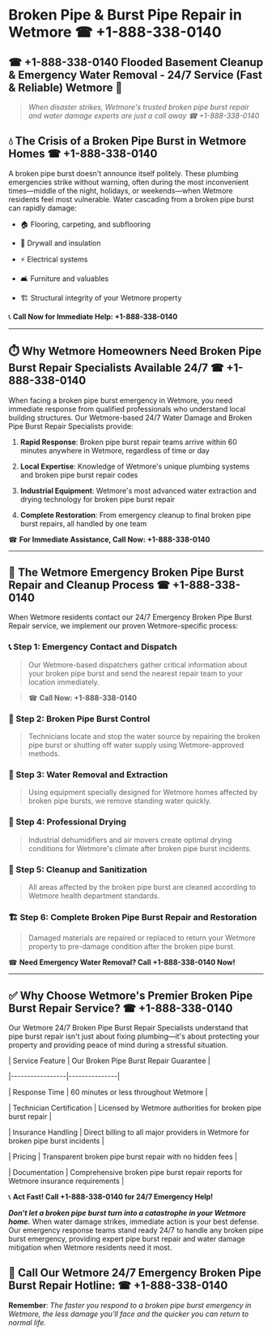 # Broken Pipe & Burst Pipe Repair in Wetmore ☎ +1-888-338-0140  
## ☎ +1-888-338-0140 Flooded Basement Cleanup & Emergency Water Removal - 24/7 Service (Fast & Reliable) Wetmore 🚨  

> *When disaster strikes, Wetmore's trusted broken pipe burst repair and water damage experts are just a call away ☎ +1-888-338-0140*  

## 💧 The Crisis of a Broken Pipe Burst in Wetmore Homes ☎ +1-888-338-0140  

A broken pipe burst doesn't announce itself politely. These plumbing emergencies strike without warning, often during the most inconvenient times—middle of the night, holidays, or weekends—when Wetmore residents feel most vulnerable. Water cascading from a broken pipe burst can rapidly damage:  

* 🏠 Flooring, carpeting, and subflooring  
* 🧱 Drywall and insulation  
* ⚡ Electrical systems  
* 🛋️ Furniture and valuables  
* 🏗️ Structural integrity of your Wetmore property  

📞 **Call Now for Immediate Help: +1-888-338-0140**  

---  

## ⏱️ Why Wetmore Homeowners Need Broken Pipe Burst Repair Specialists Available 24/7 ☎ +1-888-338-0140  

When facing a broken pipe burst emergency in Wetmore, you need immediate response from qualified professionals who understand local building structures. Our Wetmore-based 24/7 Water Damage and Broken Pipe Burst Repair Specialists provide:  

1. **Rapid Response**: Broken pipe burst repair teams arrive within 60 minutes anywhere in Wetmore, regardless of time or day  
2. **Local Expertise**: Knowledge of Wetmore's unique plumbing systems and broken pipe burst repair codes  
3. **Industrial Equipment**: Wetmore's most advanced water extraction and drying technology for broken pipe burst repair  
4. **Complete Restoration**: From emergency cleanup to final broken pipe burst repairs, all handled by one team  

☎ **For Immediate Assistance, Call Now: +1-888-338-0140**  

---  

## 🔧 The Wetmore Emergency Broken Pipe Burst Repair and Cleanup Process ☎ +1-888-338-0140  

When Wetmore residents contact our 24/7 Emergency Broken Pipe Burst Repair service, we implement our proven Wetmore-specific process:  

### 📞 Step 1: Emergency Contact and Dispatch  
> Our Wetmore-based dispatchers gather critical information about your broken pipe burst and send the nearest repair team to your location immediately.  
> ☎ **Call Now: +1-888-338-0140**  

### 🚿 Step 2: Broken Pipe Burst Control  
> Technicians locate and stop the water source by repairing the broken pipe burst or shutting off water supply using Wetmore-approved methods.  

### 🌊 Step 3: Water Removal and Extraction  
> Using equipment specially designed for Wetmore homes affected by broken pipe bursts, we remove standing water quickly.  

### 💨 Step 4: Professional Drying  
> Industrial dehumidifiers and air movers create optimal drying conditions for Wetmore's climate after broken pipe burst incidents.  

### 🧼 Step 5: Cleanup and Sanitization  
> All areas affected by the broken pipe burst are cleaned according to Wetmore health department standards.  

### 🏗️ Step 6: Complete Broken Pipe Burst Repair and Restoration  
> Damaged materials are repaired or replaced to return your Wetmore property to pre-damage condition after the broken pipe burst.  

☎ **Need Emergency Water Removal? Call +1-888-338-0140 Now!**  

---  

## ✅ Why Choose Wetmore's Premier Broken Pipe Burst Repair Service? ☎ +1-888-338-0140  

Our Wetmore 24/7 Broken Pipe Burst Repair Specialists understand that pipe burst repair isn't just about fixing plumbing—it's about protecting your property and providing peace of mind during a stressful situation.  

| Service Feature | Our Broken Pipe Burst Repair Guarantee |  
|-----------------|---------------|  
| Response Time | 60 minutes or less throughout Wetmore |  
| Technician Certification | Licensed by Wetmore authorities for broken pipe burst repair |  
| Insurance Handling | Direct billing to all major providers in Wetmore for broken pipe burst incidents |  
| Pricing | Transparent broken pipe burst repair with no hidden fees |  
| Documentation | Comprehensive broken pipe burst repair reports for Wetmore insurance requirements |  

📞 **Act Fast! Call +1-888-338-0140 for 24/7 Emergency Help!**  

***Don't let a broken pipe burst turn into a catastrophe in your Wetmore home.*** When water damage strikes, immediate action is your best defense. Our emergency response teams stand ready 24/7 to handle any broken pipe burst emergency, providing expert pipe burst repair and water damage mitigation when Wetmore residents need it most.  

## 📱 Call Our Wetmore 24/7 Emergency Broken Pipe Burst Repair Hotline: ☎ +1-888-338-0140  

**Remember**: *The faster you respond to a broken pipe burst emergency in Wetmore, the less damage you'll face and the quicker you can return to normal life.*